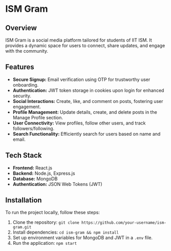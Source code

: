 # ISM Gram

## Overview

ISM Gram is a social media platform tailored for students of IIT ISM. It provides a dynamic space for users to connect, share updates, and engage with the community.

## Features

- **Secure Signup:** Email verification using OTP for trustworthy user onboarding.
- **Authentication:** JWT token storage in cookies upon login for enhanced security.
- **Social Interactions:** Create, like, and comment on posts, fostering user engagement.
- **Profile Management:** Update details, create, and delete posts in the Manage Profile section.
- **User Connectivity:** View profiles, follow other users, and track followers/following.
- **Search Functionality:** Efficiently search for users based on name and email.

## Tech Stack

- **Frontend:** React.js
- **Backend:** Node.js, Express.js
- **Database:** MongoDB
- **Authentication:** JSON Web Tokens (JWT)

## Installation

To run the project locally, follow these steps:

1. Clone the repository: `git clone https://github.com/your-username/ism-gram.git`
2. Install dependencies: `cd ism-gram && npm install`
3. Set up environment variables for MongoDB and JWT in a `.env` file.
4. Run the application: `npm start`
